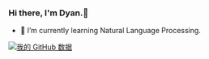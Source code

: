 ### Hi there, I'm Dyan.👋

<!--
**dyan-dy/dyan-dy** is a ✨ _special_ ✨ repository because its `README.md` (this file) appears on your GitHub profile.

Here are some ideas to get you started:

- 🔭 I’m currently working on ...
- 🎓 I’m currently an undergraduate in Wuhan University, China(applying for graduate study)
- 🌱 I’m currently learning ...
- 👯 I’m looking to collaborate on ...
- 🤔 I’m looking for help with ...
- 💬 Ask me about ...
- 📫 How to reach me: ...
- 😄 Pronouns: ...
- 😄 Pronouns: Feel free to call me Dyan. Also my Chinese Name in IPA is /kāu tʷūŋ y̌/.
- ⚡ Fun fact: ...
- 👯 I’m looking to collaborate on applying NLP into research on psychology/cognition. 
- 🤔 I’m practicing on both of my English skills and coding skills.
- 💬 Ask me for anything!
- 📫 How to reach me: [email](frozenfish132@gmail.com)  [Personal Webset](https://dyan-dy.github.io/)
-->

- 🌱 I’m currently learning Natural Language Processing.



[![我的 GitHub 数据](https://github-readme-stats.vercel.app/api?username=dyan-dy)]()
